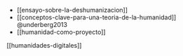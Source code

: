 
- [[ensayo-sobre-la-deshumanizacion]]
- [[conceptos-clave-para-una-teoria-de-la-humanidad]] @underberg2013
 - [[humanidad-como-proyecto]]

[[humanidades-digitales]]